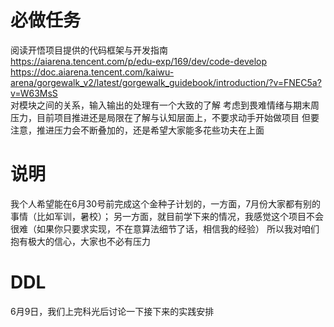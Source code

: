 # 必做任务
阅读开悟项目提供的代码框架与开发指南  
https://aiarena.tencent.com/p/edu-exp/169/dev/code-develop  
https://doc.aiarena.tencent.com/kaiwu-arena/gorgewalk_v2/latest/gorgewalk_guidebook/introduction/?v=FNEC5a?v=W63MsS  
对模块之间的关系，输入输出的处理有一个大致的了解
考虑到畏难情绪与期末周压力，目前项目推进还是局限在了解与认知层面上，不要求动手开始做项目
但要注意，推进压力会不断叠加的，还是希望大家能多花些功夫在上面

# 说明
我个人希望能在6月30号前完成这个金种子计划的，一方面，7月份大家都有别的事情（比如军训，暑校）；
另一方面，就目前学下来的情况，我感觉这个项目不会很难（如果你只要求实现，不在意算法细节了话，相信我的经验）
所以我对咱们抱有极大的信心，大家也不必有压力

# DDL
6月9日，我们上完科光后讨论一下接下来的实践安排

